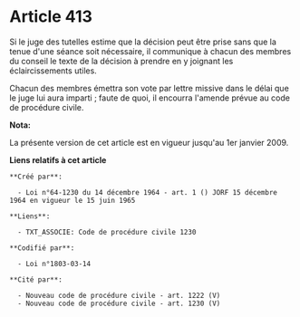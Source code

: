 # Article 413

Si le juge des tutelles estime que la décision peut être prise sans que la tenue d'une séance soit nécessaire, il communique
à chacun des membres du conseil le texte de la décision à prendre en y joignant les éclaircissements utiles.

Chacun des membres émettra son vote par lettre missive dans le délai que le juge lui aura imparti ; faute de quoi, il
encourra l'amende prévue au code de procédure civile.

**Nota:**

La présente version de cet article est en vigueur jusqu'au 1er janvier 2009.

**Liens relatifs à cet article**

	**Créé par**:

	  - Loi n°64-1230 du 14 décembre 1964 - art. 1 () JORF 15 décembre 1964 en vigueur le 15 juin 1965

	**Liens**:

	  - TXT_ASSOCIE: Code de procédure civile 1230

	**Codifié par**:

	  - Loi n°1803-03-14

	**Cité par**:

	  - Nouveau code de procédure civile - art. 1222 (V)
	  - Nouveau code de procédure civile - art. 1230 (V)
